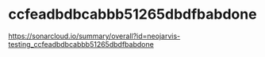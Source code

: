 # ccfeadbdbcabbb51265dbdfbabdone
https://sonarcloud.io/summary/overall?id=neojarvis-testing_ccfeadbdbcabbb51265dbdfbabdone
